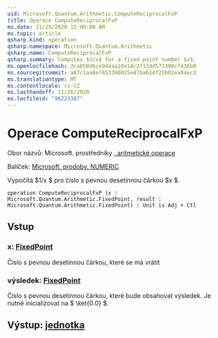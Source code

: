```yaml
---
uid: Microsoft.Quantum.Arithmetic.ComputeReciprocalFxP
title: Operace ComputeReciprocalFxP
ms.date: 11/25/2020 12:00:00 AM
ms.topic: article
qsharp.kind: operation
qsharp.namespace: Microsoft.Quantum.Arithmetic
qsharp.name: ComputeReciprocalFxP
qsharp.summary: Computes $1/x$ for a fixed-point number $x$.
ms.openlocfilehash: 3ca050d6ce9daaa10e14c2f12dd571398cf436b0
ms.sourcegitcommit: a87c1aa8e7453360025e47ba614f25b02ea84ec3
ms.translationtype: MT
ms.contentlocale: cs-CZ
ms.lasthandoff: 11/26/2020
ms.locfileid: "96223387"
---
```

# <a name="computereciprocalfxp-operation"></a>Operace ComputeReciprocalFxP

Obor názvů: Microsoft. prostředníky [. aritmetické operace](xref:Microsoft.Quantum.Arithmetic)

Balíček: [Microsoft. prodoby. NUMERIC](https://nuget.org/packages/Microsoft.Quantum.Numerics)


Vypočítá $1/x $ pro číslo s pevnou desetinnou čárkou $x $.

```qsharp
operation ComputeReciprocalFxP (x : Microsoft.Quantum.Arithmetic.FixedPoint, result : Microsoft.Quantum.Arithmetic.FixedPoint) : Unit is Adj + Ctl
```


## <a name="input"></a>Vstup

### <a name="x--fixedpoint"></a>x: [FixedPoint](xref:Microsoft.Quantum.Arithmetic.FixedPoint)

Číslo s pevnou desetinnou čárkou, které se má vrátit


### <a name="result--fixedpoint"></a>výsledek: [FixedPoint](xref:Microsoft.Quantum.Arithmetic.FixedPoint)

Číslo s pevnou desetinnou čárkou, které bude obsahovat výsledek. Je nutné inicializovat na $ \ket{0.0} $.



## <a name="output--unit"></a>Výstup: [jednotka](xref:microsoft.quantum.lang-ref.unit)

